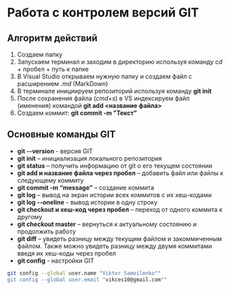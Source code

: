 # Работа с контролем версий GIT
## Алгоритм действий
1. Создаем папку
2. Запускаем терминал и заходим в директорию используя команду *cd* + пробел + путь к папке
3. В Visual Studio открываем нужную папку и создаем файл с расширением *.md* (MarkDown)
4. В терминале инициируем репозиторий используя команду **git init**
5. После сохранения файла (*cmd+s*) в VS индексируем файл (именения) командой **git add <название файла>**
6. Создаем коммит: **git commit -m "Текст"**
## Основные команды GIT
* **git --version** - версия GIT
* **git init** – инициализация локального репозитория
* **git status** – получить информацию от git о его текущем состоянии
* **git add и название файла через пробел** – добавить файл или файлы к следующему коммиту
* **git commit -m “message”** – создание коммита
* **git log** – вывод на экран истории всех коммитов с их хеш-кодами
* **git log --oneline** - вывод истории в одну строку
* **git checkout и хеш-код через пробел** – переход от одного коммита к другому
* **git checkout master** – вернуться к актуальному состоянию и продолжить работу
* **git diff** – увидеть разницу между текущим файлом и закоммиченным файлом. Также можно увидеть разницу между двумя коммитами введя их хеш-коды через пробел
* **git config** - настройки GIT
```sh
git config --global user.name "Viktor Samoilenko""
git config --global user.email "vikces10@gmail.com""
````

